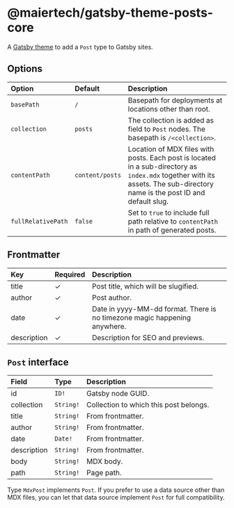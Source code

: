 # @maiertech/gatsby-theme-posts-core

A [Gatsby theme](https://www.gatsbyjs.com/docs/themes/what-are-gatsby-themes/)
to add a `Post` type to Gatsby sites.

## Options

| Option             | Default         | Description                                                                                                                                                                |
| :----------------- | :-------------- | :------------------------------------------------------------------------------------------------------------------------------------------------------------------------- |
| `basePath`         | `/`             | Basepath for deployments at locations other than root.                                                                                                                     |
| `collection`       | `posts`         | The collection is added as field to `Post` nodes. The basepath is `/<collection>`.                                                                                         |
| `contentPath`      | `content/posts` | Location of MDX files with posts. Each post is located in a sub-directory as `index.mdx` together with its assets. The sub-directory name is the post ID and default slug. |
| `fullRelativePath` | `false`         | Set to `true` to include full path relative to `contentPath` in path of generated posts.                                                                                   |

## Frontmatter

| Key         | Required | Description                                                               |
| :---------- | :------- | :------------------------------------------------------------------------ |
| title       | ✓        | Post title, which will be slugified.                                      |
| author      | ✓        | Post author.                                                              |
| date        | ✓        | Date in yyyy-MM-dd format. There is no timezone magic happening anywhere. |
| description | ✓        | Description for SEO and previews.                                         |

## `Post` interface

| Field       | Type      | Description                            |
| :---------- | :-------- | :------------------------------------- |
| id          | `ID!`     | Gatsby node GUID.                      |
| collection  | `String!` | Collection to which this post belongs. |
| title       | `String!` | From frontmatter.                      |
| author      | `String!` | From frontmatter.                      |
| date        | `Date!`   | From frontmatter.                      |
| description | `String!` | From frontmatter.                      |
| body        | `String!` | MDX body.                              |
| path        | `String!` | Page path.                             |

Type `MdxPost` implements `Post`. If you prefer to use a data source other than
MDX files, you can let that data source implement `Post` for full compatibility.
